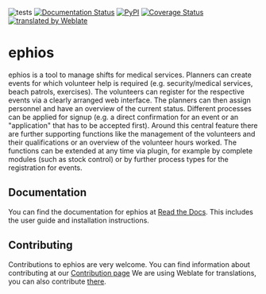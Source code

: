 ![tests](https://github.com/ephios-dev/ephios/workflows/tests/badge.svg)
[![Documentation Status](https://readthedocs.org/projects/ephios/badge/?version=latest)](https://docs.ephios.de/en/latest/?badge=latest)
[![PyPI](https://img.shields.io/pypi/v/ephios)](https://pypi.org/project/ephios/)
[![Coverage Status](https://coveralls.io/repos/github/ephios-dev/ephios/badge.svg?branch=main)](https://coveralls.io/github/ephios-dev/ephios?branch=main)
[![translated by Weblate](https://hosted.weblate.org/widgets/ephios/-/svg-badge.svg)](https://hosted.weblate.org/engage/ephios/)


# ephios

ephios is a tool to manage shifts for medical services.
Planners can create events for which volunteer help is required (e.g. security/medical services, beach patrols, exercises).
The volunteers can register for the respective events via a clearly arranged web interface.
The planners can then assign personnel and have an overview of the current status.
Different processes can be applied for signup (e.g. a direct confirmation for an event or an "application" that has to be accepted first).
Around this central feature there are further supporting functions like the management of the volunteers and their
qualifications or an overview of the volunteer hours worked. The functions can be extended at any time via plugin,
for example by complete modules (such as stock control) or by further process types for the registration for events.

## Documentation
You can find the documentation for ephios at [Read the Docs](https://docs.ephios.de/en/latest>). This includes
the user guide and installation instructions.

## Contributing
Contributions to ephios are very welcome. You can find information about contributing at our [Contribution page](https://docs.ephios.de/en/latest/development/contributing.html)
We are using Weblate for translations, you can also contribute [there](https://hosted.weblate.org/engage/ephios/).